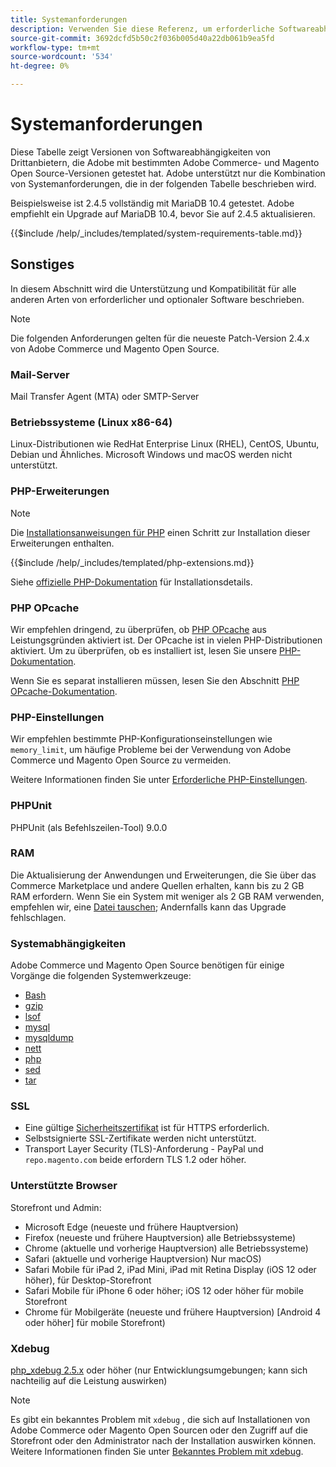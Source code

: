 ```yaml
---
title: Systemanforderungen
description: Verwenden Sie diese Referenz, um erforderliche Softwareabhängigkeiten zu identifizieren, die mit Adobe Commerce- und Magento Open Source-Versionen getestet wurden.
source-git-commit: 3692dcfd5b50c2f036b005d40a22db061b9ea5fd
workflow-type: tm+mt
source-wordcount: '534'
ht-degree: 0%

---
```



# Systemanforderungen

Diese Tabelle zeigt Versionen von Softwareabhängigkeiten von Drittanbietern, die Adobe mit bestimmten Adobe Commerce- und Magento Open Source-Versionen getestet hat. Adobe unterstützt nur die Kombination von Systemanforderungen, die in der folgenden Tabelle beschrieben wird.

Beispielsweise ist 2.4.5 vollständig mit MariaDB 10.4 getestet. Adobe empfiehlt ein Upgrade auf MariaDB 10.4, bevor Sie auf 2.4.5 aktualisieren.

{{$include /help/_includes/templated/system-requirements-table.md}}

## Sonstiges

In diesem Abschnitt wird die Unterstützung und Kompatibilität für alle anderen Arten von erforderlicher und optionaler Software beschrieben.

>[!NOTE]
>
>Die folgenden Anforderungen gelten für die neueste Patch-Version 2.4.x von Adobe Commerce und Magento Open Source.

### Mail-Server

Mail Transfer Agent (MTA) oder SMTP-Server

### Betriebssysteme (Linux x86-64)

Linux-Distributionen wie RedHat Enterprise Linux (RHEL), CentOS, Ubuntu, Debian und Ähnliches. Microsoft Windows und macOS werden nicht unterstützt.

### PHP-Erweiterungen

>[!NOTE]
>
>Die [Installationsanweisungen für PHP](prerequisites/php-settings.md) einen Schritt zur Installation dieser Erweiterungen enthalten.

{{$include /help/_includes/templated/php-extensions.md}}

Siehe [offizielle PHP-Dokumentation](https://php.net/manual/en/extensions.php) für Installationsdetails.

### PHP OPcache

Wir empfehlen dringend, zu überprüfen, ob [PHP OPcache](https://php.net/manual/en/intro.opcache.php) aus Leistungsgründen aktiviert ist. Der OPcache ist in vielen PHP-Distributionen aktiviert. Um zu überprüfen, ob es installiert ist, lesen Sie unsere [PHP-Dokumentation](prerequisites/php-settings.md).

Wenn Sie es separat installieren müssen, lesen Sie den Abschnitt [PHP OPcache-Dokumentation](https://php.net/manual/en/opcache.setup.php).

### PHP-Einstellungen

Wir empfehlen bestimmte PHP-Konfigurationseinstellungen wie `memory_limit`, um häufige Probleme bei der Verwendung von Adobe Commerce und Magento Open Source zu vermeiden.

Weitere Informationen finden Sie unter [Erforderliche PHP-Einstellungen](prerequisites/php-settings.md).

### PHPUnit

PHPUnit (als Befehlszeilen-Tool) 9.0.0

### RAM

Die Aktualisierung der Anwendungen und Erweiterungen, die Sie über das Commerce Marketplace und andere Quellen erhalten, kann bis zu 2 GB RAM erfordern. Wenn Sie ein System mit weniger als 2 GB RAM verwenden, empfehlen wir, eine [Datei tauschen](https://support.magento.com/hc/en-us/articles/360032980432); Andernfalls kann das Upgrade fehlschlagen.

### Systemabhängigkeiten

Adobe Commerce und Magento Open Source benötigen für einige Vorgänge die folgenden Systemwerkzeuge:

- [Bash](https://www.gnu.org/software/bash/)
- [gzip](https://www.gzip.org/)
- [lsof](https://linux.die.net/man/8/lsof)
- [mysql](https://www.mysql.com/)
- [mysqldump](https://dev.mysql.com/doc/refman/8.0/en/mysqldump.html)
- [nett](https://linux.die.net/man/1/nice)
- [php](https://www.php.net/)
- [sed](https://www.gnu.org/software/sed/manual/sed.html)
- [tar](https://linux.die.net/man/1/tar)

### SSL

- Eine gültige [Sicherheitszertifikat](https://glossary.magento.com/security-certificate) ist für HTTPS erforderlich.
- Selbstsignierte SSL-Zertifikate werden nicht unterstützt.
- Transport Layer Security (TLS)-Anforderung - PayPal und `repo.magento.com` beide erfordern TLS 1.2 oder höher.

### Unterstützte Browser

Storefront und Admin:

- Microsoft Edge (neueste und frühere Hauptversion)
- Firefox (neueste und frühere Hauptversion) alle Betriebssysteme)
- Chrome (aktuelle und vorherige Hauptversion) alle Betriebssysteme)
- Safari (aktuelle und vorherige Hauptversion) Nur macOS)
- Safari Mobile für iPad 2, iPad Mini, iPad mit Retina Display (iOS 12 oder höher), für Desktop-Storefront
- Safari Mobile für iPhone 6 oder höher; iOS 12 oder höher für mobile Storefront
- Chrome für Mobilgeräte (neueste und frühere Hauptversion) [Android 4 oder höher] für mobile Storefront)

### Xdebug

[php_xdebug 2.5.x](https://xdebug.org/download) oder höher (nur Entwicklungsumgebungen; kann sich nachteilig auf die Leistung auswirken)

>[!NOTE]
>
>Es gibt ein bekanntes Problem mit `xdebug` , die sich auf Installationen von Adobe Commerce oder Magento Open Sourcen oder den Zugriff auf die Storefront oder den Administrator nach der Installation auswirken können. Weitere Informationen finden Sie unter [Bekanntes Problem mit xdebug](https://support.magento.com/hc/en-us/articles/360034242212).
